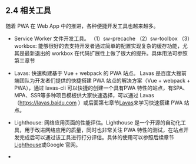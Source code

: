 ## 2.4 相关工具

随着 PWA 在 Web App 中的推进，各种便捷开发工具也越来越多。

- Service Worker 文件开发工具。
    （1）sw-precache
    （2）sw-toolbox
    （3）workbox: 能够很好的去支持开发者通过简单的配置实现复杂的缓存功能，尤其是最新退出的 workbox 在代码扩展性上做了很大的提升。具体用法可参照第三章节[]()

- Lavas: 快速构建基于 Vue + webpack 的 PWA 站点。
Lavas 是百度大搜前端团队为开发者们提供的快捷搭建 PWA 站点的解决方案（Vue + webpack + PWA），通过 lavas-cli 可以快捷的创建一个具有PWA 特性的站点，有SPA、MPA、SSR等多种项目模板供大家快速选择，可以通过 Lavas（https://lavas.baidu.com ）或后面第七章节[Lavas]()来学习快速搭建 PWA 站点。

- Lighthouse: 网络应用页面的性能评估。Lighthouse 是一个开源的自动化工具，用于改进网络应用的质量，同时也非常关注 PWA 特性的测试，在站点开发完成后可以通过该工具进行打分评估。具体的使用可以参照后续章节[Lighthouse]()或Google 官网。

- 



